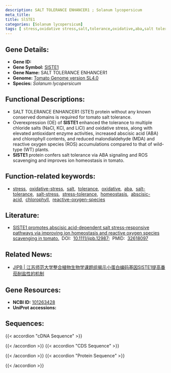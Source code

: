 ```yaml
---
description: SALT TOLERANCE ENHANCER1 ; Solanum lycopersicum
meta_title:
title: SlSTE1
categories: [Solanum lycopersicum]
tags: [ stress,oxidative stress,salt,tolerance,oxidative,aba,salt tolerance,salt stress,stress tolerance,homeostasis,abscisic acid,chlorophyll,reactive oxygen species ]
---
```


## Gene Details:
- **Gene ID:**	[]()
- **Gene Symbol:** <u>SlSTE1</u>
- **Gene Name:** SALT TOLERANCE ENHANCER1
- **Genome:** [Tomato Genome version SL4.0](https://solgenomics.net/organism/solanum_lycopersicum/genome)
- **Species:** *Solanum lycopersicum*

## Functional Descriptions:
   - SALT TOLERANCE ENHANCER1 (STE1) protein without any known conserved domains is required for tomato salt tolerance.
   - Overexpression (OE) of **SlSTE1** enhanced the tolerance to multiple chloride salts (NaCl, KCl, and LiCl) and oxidative stress, along with elevated antioxidant enzyme activities, increased abscisic acid (ABA) and chlorophyll contents, and reduced malondialdehyde (MDA) and reactive oxygen species (ROS) accumulations compared to that of wild-type (WT) plants.
   - **SlSTE1** protein confers salt tolerance via ABA signaling and ROS scavenging and improves ion homeostasis in tomato.

## Function-related keywords:
   - [stress](/tags/stress/),&nbsp;&nbsp;[oxidative-stress](/tags/oxidative-stress/),&nbsp;&nbsp;[salt](/tags/salt/),&nbsp;&nbsp;[tolerance](/tags/tolerance/),&nbsp;&nbsp;[oxidative](/tags/oxidative/),&nbsp;&nbsp;[aba](/tags/aba/),&nbsp;&nbsp;[salt-tolerance](/tags/salt-tolerance/),&nbsp;&nbsp;[salt-stress](/tags/salt-stress/),&nbsp;&nbsp;[stress-tolerance](/tags/stress-tolerance/),&nbsp;&nbsp;[homeostasis](/tags/homeostasis/),&nbsp;&nbsp;[abscisic-acid](/tags/abscisic-acid/),&nbsp;&nbsp;[chlorophyll](/tags/chlorophyll/),&nbsp;&nbsp;[reactive-oxygen-species](/tags/reactive-oxygen-species/)

## Literature:
   - [SlSTE1 promotes abscisic acid-dependent salt stress-responsive pathways via improving ion homeostasis and reactive oxygen species scavenging in tomato.]( https://onlinelibrary.wiley.com/doi/10.1111/jipb.12987)&nbsp;&nbsp;DOI:&nbsp;&nbsp;[10.1111/jipb.12987](https://onlinelibrary.wiley.com/doi/10.1111/jipb.12987);&nbsp;&nbsp;PMID:&nbsp;&nbsp;[32618097](https://pubmed.ncbi.nlm.nih.gov/32618097/)

## Related News:
   - [JIPB | 江苏师范大学整合植物生物学课题组揭示小蛋白编码基因SlSTE1提高番茄耐盐性的机制](https://mp.weixin.qq.com/s?__biz=MzIyOTY2NDYyNQ==&mid=2247497770&idx=4&sn=acd00dec408f9e9d9b5b911275ef047b&chksm=e8bd8a34dfca03226259760f97b47fd90fd4d22a92c60ee4d611350e1b0252884235265c573e&scene=27#wechat_redirect)

## Gene Resources:
- **NCBI ID:**  [101263428](https://www.ncbi.nlm.nih.gov/gene/?term=101263428)
- **UniProt accessions:** [](https://www.uniprot.org/uniprotkb//entry)



## Sequences:
{{< accordion "cDNA Sequence" >}}

{{< /accordion >}}
{{< accordion "CDS Sequence" >}}

{{< /accordion >}}
{{< accordion "Protein Sequence" >}}

{{< /accordion >}}
